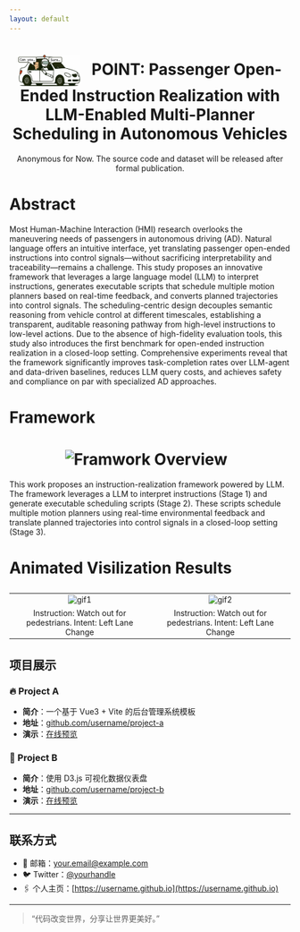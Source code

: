 ```yaml
---
layout: default
---
```

<h1 align="center"><img src="/assets/Icon.png" alt="Paper Icon" style="height:2em; vertical-align:middle; margin-right:0.5em;"> POINT: Passenger Open-Ended Instruction Realization with LLM-Enabled Multi-Planner Scheduling in Autonomous Vehicles</h1>
<p align="center"> Anonymous for Now. The source code and dataset will be released after formal publication.</p>

# Abstract
Most Human-Machine Interaction (HMI) research overlooks the maneuvering needs of passengers in autonomous driving (AD). Natural language offers an intuitive interface, yet translating passenger open-ended instructions into control signals—without sacrificing interpretability and traceability—remains a challenge. This study proposes an innovative framework that leverages a large language model (LLM) to interpret instructions, generates executable scripts that schedule multiple motion planners based on real-time feedback, and converts planned trajectories into control signals. The scheduling-centric design decouples semantic reasoning from vehicle control at different timescales, establishing a transparent, auditable reasoning pathway from high-level instructions to low-level actions. Due to the absence of high-fidelity evaluation tools, this study also introduces the first benchmark for open-ended instruction realization in a closed-loop setting. Comprehensive experiments reveal that the framework significantly improves task-completion rates over LLM-agent and data-driven baselines, reduces LLM query costs, and achieves safety and compliance on par with specialized AD approaches.

# Framework
<h1 align="center"><img src="/assets/Overview.png" alt="Framwork Overview" style="height:15em; vertical-align:middle; margin-right:0.5em;"></h1>

This work proposes an instruction-realization framework powered by LLM. The framework leverages a LLM to interpret instructions (Stage 1) and generate executable scheduling scripts (Stage 2). These scripts schedule multiple motion planners using real-time environmental feedback and translate planned trajectories into control signals in a closed-loop setting (Stage 3).







# Animated Visilization Results



<table style="width:100%; border:none; margin:2em 0;">
  <tr>
    <td style="text-align:center; vertical-align:top; width:50%;">
      <img src="/assets/Left_Lane_Change_1.gif" alt="gif1" style="max-width:100%; height:auto;">
      <figcaption style="margin-top:0.5em;">Instruction: Watch out for pedestrians. Intent: Left Lane Change </figcaption>
    </td>
    <td style="text-align:center; vertical-align:top; width:50%;">
      <img src="/assets/Left_Lane_Change_1.gif" alt="gif2" style="max-width:100%; height:auto;">
      <figcaption style="margin-top:0.5em;">Instruction: Watch out for pedestrians. Intent: Left Lane Change</figcaption>
    </td>
  </tr>
</table>




## 项目展示

### 🔥 Project A
- **简介**：一个基于 Vue3 + Vite 的后台管理系统模板  
- **地址**：[github.com/username/project-a](https://github.com/username/project-a)  
- **演示**：[在线预览](https://username.github.io/project-a)

### 🎨 Project B
- **简介**：使用 D3.js 可视化数据仪表盘  
- **地址**：[github.com/username/project-b](https://github.com/username/project-b)  
- **演示**：[在线预览](https://username.github.io/project-b)

---

## 联系方式

- 📧 邮箱：your.email@example.com  
- 🐦 Twitter：[@yourhandle](https://twitter.com/yourhandle)  
- 🖇️ 个人主页：[https://username.github.io](https://username.github.io)

---

> “代码改变世界，分享让世界更美好。”  
